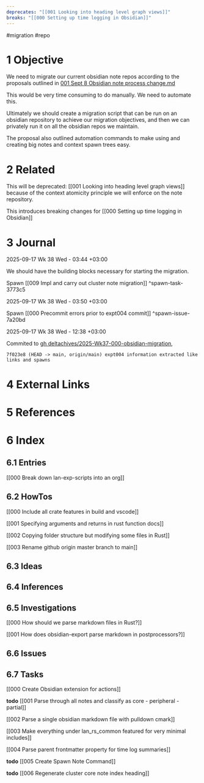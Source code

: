 ```yaml
---
deprecates: "[[001 Looking into heading level graph views]]"
breaks: "[[000 Setting up time logging in Obsidian]]"
---
```


#migration #repo
# 1 Objective

We need to migrate our current obsidian note repos according to the proposals outlined in [001 Sept 8 Obsidian note process change.md](https://github.com/deltatraced/delta-trace/blob/webview/lan/entries/2025/001%20Sept%208%20Obsidian%20note%20process%20change.md)

This would be very time consuming to do manually. We need to automate this. 

Ultimately we should create a migration script that can be run on an obsidian repository to achieve our migration objectives, and then we can privately run it on all the obsidian repos we maintain.

The proposal also outlined automation commands to make using and creating big notes and context spawn trees easy.

# 2 Related

This will be deprecated: [[001 Looking into heading level graph views]] because of the context atomicity principle we will enforce on the note repository.

This introduces breaking changes for [[000 Setting up time logging in Obsidian]]

# 3 Journal

2025-09-17 Wk 38 Wed - 03:44 +03:00

We should have the building blocks necessary for starting the migration.

Spawn [[009 Impl and carry out cluster note migration]] ^spawn-task-3773c5

2025-09-17 Wk 38 Wed - 03:50 +03:00

Spawn [[000 Precommit errors prior to expt004 commit]] ^spawn-issue-7a20bd

2025-09-17 Wk 38 Wed - 12:38 +03:00

Commited to [gh deltachives/2025-Wk37-000-obsidian-migration](https://github.com/deltachives/2025-Wk37-000-obsidian-migration),

```
7f023e8 (HEAD -> main, origin/main) expt004 information extracted like links and spawns
```

# 4 External Links

# 5 References

# 6 Index

## 6.1 Entries

[[000 Break down lan-exp-scripts into an org]]
## 6.2 HowTos

[[000 Include all crate features in build and vscode]]

[[001 Specifying arguments and returns in rust function docs]]

[[002 Copying folder structure but modifying some files in Rust]]

[[003 Rename github origin master branch to main]]
## 6.3 Ideas
## 6.4 Inferences
## 6.5 Investigations

[[000 How should we parse markdown files in Rust?]]

[[001 How does obsidian-export parse markdown in postprocessors?]]

## 6.6 Issues
## 6.7 Tasks

[[000 Create Obsidian extension for actions]]

**todo** [[001 Parse through all notes and classify as core - peripheral - partial]]

[[002 Parse a single obsidian markdown file with pulldown cmark]]

[[003 Make everything under lan_rs_common featured for very minimal includes]]

[[004 Parse parent frontmatter property for time log summaries]]

**todo** [[005 Create Spawn Note Command]]

**todo** [[006 Regenerate cluster core note index heading]]